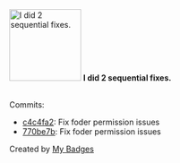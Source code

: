 <img src="https://my-badges.github.io/my-badges/fix-2.png" alt="I did 2 sequential fixes." title="I did 2 sequential fixes." width="128">
<strong>I did 2 sequential fixes.</strong>
<br><br>

Commits:

- <a href="https://github.com/GustavoDiogo/dotfiles/commit/c4c4fa2acfeeb16d582a36438b92a749c8659baf">c4c4fa2</a>: Fix foder permission issues
- <a href="https://github.com/GustavoDiogo/dotfiles/commit/770be7b0357bd84739c7f6f10d4b1a536dbbb3e1">770be7b</a>: Fix foder permission issues


Created by <a href="https://github.com/my-badges/my-badges">My Badges</a>